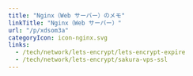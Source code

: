 ```yaml
---
title: "Nginx（Web サーバー）のメモ"
linkTitle: "Nginx（Web サーバー）"
url: "/p/xdsom3a"
categoryIcon: icon-nginx.svg
links:
  - /tech/network/lets-encrypt/lets-encrypt-expire
  - /tech/network/lets-encrypt/sakura-vps-ssl
---
```


